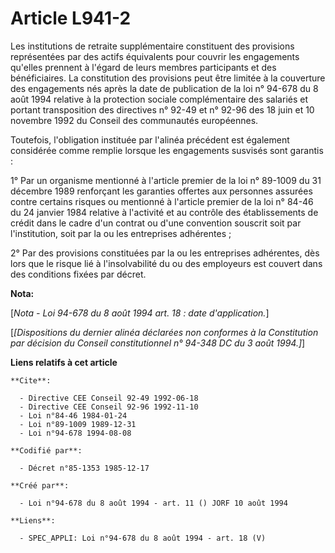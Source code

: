 # Article L941-2

Les institutions de retraite supplémentaire constituent des provisions représentées par des actifs équivalents pour couvrir
les engagements qu'elles prennent à l'égard de leurs membres participants et des bénéficiaires. La constitution des
provisions peut être limitée à la couverture des engagements nés après la date de publication de la loi n° 94-678 du 8 août
1994 relative à la protection sociale complémentaire des salariés et portant transposition des directives n° 92-49 et n°
92-96 des 18 juin et 10 novembre 1992 du Conseil des communautés européennes.

Toutefois, l'obligation instituée par l'alinéa précédent est également considérée comme remplie lorsque les engagements
susvisés sont garantis :

1° Par un organisme mentionné à l'article premier de la loi n° 89-1009 du 31 décembre 1989 renforçant les garanties offertes
aux personnes assurées contre certains risques ou mentionné à l'article premier de la loi n° 84-46 du 24 janvier 1984
relative à l'activité et au contrôle des établissements de crédit dans le cadre d'un contrat ou d'une convention souscrit
soit par l'institution, soit par la ou les entreprises adhérentes ;

2° Par des provisions constituées par la ou les entreprises adhérentes, dès lors que le risque lié à l'insolvabilité du ou
des employeurs est couvert dans des conditions fixées par décret.

**Nota:**

[*Nota - Loi 94-678 du 8 août 1994 art. 18 : date d'application.*]

[*[Dispositions du dernier alinéa déclarées non conformes à la Constitution par décision du Conseil constitutionnel n° 94-348
DC du 3 août 1994.]*]

**Liens relatifs à cet article**

	**Cite**:

	  - Directive CEE Conseil 92-49 1992-06-18
	  - Directive CEE Conseil 92-96 1992-11-10
	  - Loi n°84-46 1984-01-24
	  - Loi n°89-1009 1989-12-31
	  - Loi n°94-678 1994-08-08

	**Codifié par**:

	  - Décret n°85-1353 1985-12-17

	**Créé par**:

	  - Loi n°94-678 du 8 août 1994 - art. 11 () JORF 10 août 1994

	**Liens**:

	  - SPEC_APPLI: Loi n°94-678 du 8 août 1994 - art. 18 (V)
